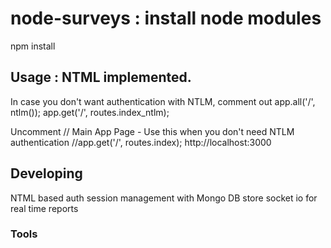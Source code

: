 

# node-surveys : install node modules
npm install 



## Usage : NTML implemented.

In case you don't want authentication with NTLM, comment out 
app.all('/', ntlm());
app.get('/', routes.index_ntlm);

Uncomment 
// Main App Page - Use this when you don't need NTLM authentication
//app.get('/', routes.index); 
http://localhost:3000


## Developing
NTML based auth
session management with Mongo DB store
socket io for real time reports


### Tools

